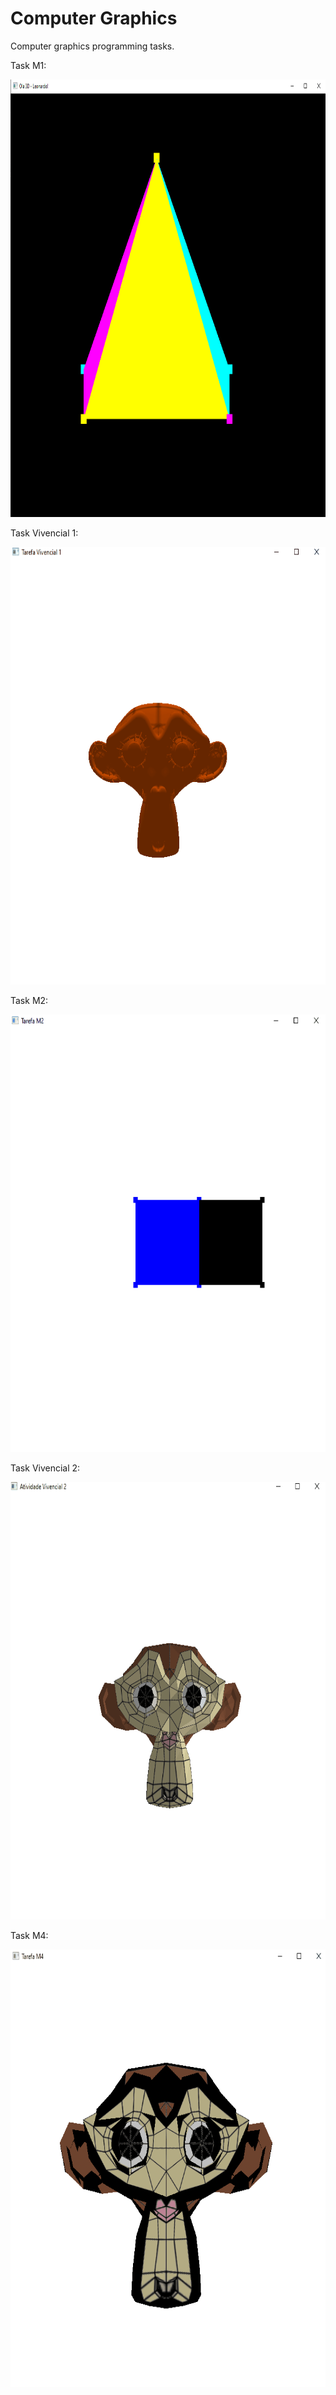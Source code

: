 # Computer Graphics
Computer graphics programming tasks.

Task M1:

<img src="https://github.com/leonhar001/ComputerGraphics/blob/main/MOD1/m1%20task.png?raw=true" width="700" height="700">

Task Vivencial 1:

<img src="https://github.com/leonhar001/ComputerGraphics/blob/main/GB1/suzanne0.gif?raw=true" width="700" height="700">

Task M2:

<img src="https://github.com/leonhar001/ComputerGraphics/blob/main/MOD2/Hello3D%20-%20Pyramid/2cube.gif?raw=true" width="700" height="700">

Task Vivencial 2:

<img src="https://github.com/leonhar001/ComputerGraphics/blob/main/GB2/Hello3D%20-%20Pyramid/suzanneText.gif?raw=true" width="700" height="700">

Task M4:

<img src="https://github.com/leonhar001/ComputerGraphics/blob/main/MOD4%20and%20MOD5/suzannePhong.gif?raw=true" width="700" height="700">
